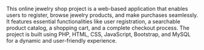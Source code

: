 This online jewelry shop project is a web-based application that enables users to register, browse jewelry products, and make purchases seamlessly. It features essential functionalities like user registration, a searchable product catalog, a shopping cart, and a complete checkout process. The project is built using PHP, HTML, CSS, JavaScript, Bootstrap, and MySQL for a dynamic and user-friendly experience.
